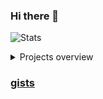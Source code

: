 ### Hi there 👋

![Stats](https://github-readme-stats.vercel.app/api?username=iamaziz&count_private=true&show_icons=true)


<details>
<summary>Projects overview</summary>
<br>

| Project Name | Description | URL | Comment |
|--------------|-------------|-----|---------|
| PyDataset | Instant access to many datasets in Python | [Link](https://github.com/iamaziz/PyDataset) | |
| TermFeed | A simple terminal feed reader | [Link](https://github.com/iamaziz/TermFeed) | |
| ar-embeddings | Sentiment Analysis for Arabic Text (tweets, reviews, and standard Arabic) using word2vec | [Link](https://github.com/iamaziz/ar-embeddings) | |
| language-detection-fastText | Building a language detection classifier using fastText | [Link](https://github.com/iamaziz/language-detection-fastText) | |
| PyTorch-docset | PyTorch docset to use with Dash, Zeal, Velocity, or LovelyDocs | [Link](https://github.com/iamaziz/PyTorch-docset) | |
| iversions | A simple IPython/Jupyter cell magic command to display name and version of imported modules | [Link](https://github.com/iamaziz/iversions) | |
| sqlify | Repository with 1 star and is licensed under MIT License | [Link](https://github.com/iamaziz/sqlify) | |
| SnowChat | Repository is tagged with snowflake, data-analysis, auto-code-generator, streamlit-application, gpt-4 | [Link](https://github.com/iamaziz/SnowChat) | |
| DataScope | Repository is marked as "Just For Fun" | [Link](https://github.com/iamaziz/DataScope) | |
| code_reader | Another "Just For Fun" repository, it is a streamlit-application | [Link](https://github.com/iamaziz/code_reader) | |
| us_patent | Repository is tagged with kaggle-competition, streamlit-application, huggingface-spaces | [Link](https://github.com/iamaziz/us_patent) | |
| bs4-dash | BeautifulSoup 4 docset for Dash | [Link](https://github.com/iamaziz/bs4-dash) | |
| iamaziz.github.io | A testing blog | [Link](https://github.com/iamaziz/iamaziz.github.io) | |
| YouTube_downloader_app | Repository links to a YouTube downloader on huggingface.co | [Link](https://github.com/iamaziz/YouTube_downloader_app) | |
| lookml_visualizer | Visualize LookML contents as a network diagram in an interactive Plotly figure | [Link](https://github.com/iamaziz/lookml_visualizer) | |
| henry | A forked command line tool for Looker instance cleanup | [Link](https://github.com/iamaziz/henry) | |
| prophet | A forked tool for producing high quality forecasts for time series data that has multiple seasonality with linear or non-linear growth | [Link](https://github.com/iamaziz/prophet) | |
| etl | A simple ETL example | [Link](https://github.com/iamaziz/etl) | |
| ar_wordcloud | A fork of WordCloud for Arabic | [Link](https://github.com/iamaziz/ar_wordcloud) | |
| oud_animator | Animate musical notes on the Arabic Oud strings (for fun and learning purpose) | [Link](https://github.com/iamaziz/oud_animator) | |
| kge_qa | Simple-Question Answering based on Knowledge Graph Embeddings | [Link](https://github.com/iamaziz/kge_qa) | | 
| notebooky | Random ipython notebook scripts | [Link](https://github.com/iamaziz/notebooky) | |
| soccer-leagues-interactive | Visualization of the European Soccer Leagues standing tables | [Link](https://github.com/iamaziz/soccer-leagues-interactive) | |
| queue-system | Simulating patients data flow in and out of a hospital | [Link](https://github.com/iamaziz/queue-system) | |
| pygraph | Create simple and quick Directed Graphs from relational statements | [Link](https://github.com/iamaziz/pygraph) | |
| algorithms-visualization-with-dash | Dash docset for algorithms-visualization repo | [Link](https://github.com/iamaziz/algorithms-visualization-with-dash) | |

</details>

<!--
<details>
<summary> How was the list compiled?</summary>


<img width="600" alt="image" src="https://github.com/iamaziz/iamaziz/assets/3298308/d0e46415-ea28-4856-95f2-18b98c362f4d"> 
<img width="367" alt="image" src="https://github.com/iamaziz/iamaziz/assets/3298308/3544c5fe-e566-49c9-9491-8cd088d85f1f"> 
<img width="368" alt="image" src="https://github.com/iamaziz/iamaziz/assets/3298308/36a639ac-67be-40d0-89aa-137789b53127">


> 3 steps

| No  |     |
| --- | --- |
| Step 1 | <img width="600" alt="image" src="https://github.com/iamaziz/iamaziz/assets/3298308/d0e46415-ea28-4856-95f2-18b98c362f4d"> |
| Step 2 | <img width="367" alt="image" src="https://github.com/iamaziz/iamaziz/assets/3298308/3544c5fe-e566-49c9-9491-8cd088d85f1f"> |
| Step 3 | <img width="368" alt="image" src="https://github.com/iamaziz/iamaziz/assets/3298308/36a639ac-67be-40d0-89aa-137789b53127"> |

<img width="579" alt="image" src="https://github.com/iamaziz/iamaziz/assets/3298308/92992236-1e23-4345-97f6-f9dbd0772e16">
<img width="396" alt="image" src="https://github.com/iamaziz/iamaziz/assets/3298308/837f4ff5-ec0e-4131-9e42-523805bbd150">
<img width="589" alt="image" src="https://github.com/iamaziz/iamaziz/assets/3298308/f85a9b9f-256a-408e-b58e-9beb0235a438">

</details>
-->

### [gists](https://gist.github.com/iamaziz)





